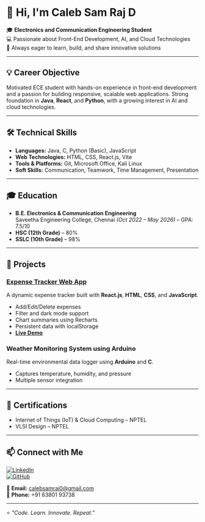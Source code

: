 # 👋 Hi, I'm Caleb Sam Raj D

🎓 **Electronics and Communication Engineering Student**  
💻 Passionate about Front-End Development, AI, and Cloud Technologies  
🚀 Always eager to learn, build, and share innovative solutions  

---

## 💡 Career Objective
Motivated ECE student with hands-on experience in front-end development and a passion for building responsive, scalable web applications. Strong foundation in **Java**, **React**, and **Python**, with a growing interest in AI and cloud technologies.

---

## 🛠 Technical Skills
- **Languages:** Java, C, Python (Basic), JavaScript  
- **Web Technologies:** HTML, CSS, React.js, Vite  
- **Tools & Platforms:** Git, Microsoft Office, Kali Linux  
- **Soft Skills:** Communication, Teamwork, Time Management, Presentation  

---

## 🎓 Education
- **B.E. Electronics & Communication Engineering**  
  Saveetha Engineering College, Chennai *(Oct 2022 – May 2026)* – GPA: 7.5/10  
- **HSC (12th Grade)** – 80%  
- **SSLC (10th Grade)** – 98%  

---

## 📌 Projects
### [Expense Tracker Web App](https://github.com/CalebSamraj14/expense-tracker)  
A dynamic expense tracker built with **React.js**, **HTML**, **CSS**, and **JavaScript**.  
- Add/Edit/Delete expenses  
- Filter and dark mode support  
- Chart summaries using Recharts  
- Persistent data with localStorage  
- **[Live Demo](https://calebsamraj14.github.io/expense-tracker)**

### Weather Monitoring System using Arduino  
Real-time environmental data logger using **Arduino** and **C**.  
- Captures temperature, humidity, and pressure  
- Multiple sensor integration  

---

## 📜 Certifications
- Internet of Things (IoT) & Cloud Computing – NPTEL  
- VLSI Design – NPTEL  

---

## 📫 Connect with Me
[![LinkedIn](https://img.shields.io/badge/LinkedIn-Connect-blue)](https://linkedin.com/in/caleb-samraj-d-b08562321)  
[![GitHub](https://img.shields.io/badge/GitHub-Profile-black)](https://github.com/CalebSamraj14)  

📧 **Email:** calebsamraj0@gmail.com  
📱 **Phone:** +91 63801 93738  

---

⭐ *"Code. Learn. Innovate. Repeat."*
